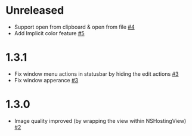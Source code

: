 # Unreleased
- Support open from clipboard & open from file [#4](https://github.com/ahmedash95/rapidsnap/pull/4)
- Add Implicit color feature [#5](https://github.com/ahmedash95/rapidsnap/pull/5)

# 1.3.1
- Fix window menu actions in statusbar by hiding the edit actions [#3](https://github.com/ahmedash95/rapidsnap/pull/3)
- Fix window apperance [#3](https://github.com/ahmedash95/rapidsnap/pull/3)

# 1.3.0
- Image quality improved (by wrapping the view within NSHostingView) [#2](https://github.com/ahmedash95/rapidsnap/pull/2)
